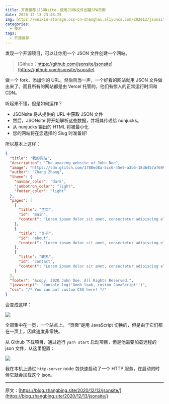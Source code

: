 ```yaml
---
title: 开源推荐|JSONsite：使用JSON文件创建SPA页面
date: 2020-12-13 23:48:25
img: https://weixin-storage.oss-cn-shanghai.aliyuncs.com/202012/jsonsite/1.gif
categories:
  - 技术
tags:
  - 开源推荐
---
```


发现一个开源项目，可以让你用一个 JSON 文件创建一个网站。

> [Github：https://github.com/jsonsite/jsonsite](https://github.com/jsonsite/jsonsite)

做一个 fork，添加你的 URL，然后咣当一声，一个好看的网站就用 JSON 文件做出来了。而且所有的网站都是由 Vercel 托管的，他们有惊人的正常运行时间和 CDN。

<!-- more -->

听起来不错，但是如何运作？

- JSONsite 将从提供的 URL 中获取 JSON 文件
- 然后，JSONsite 将开始解析这些数据，并将其传递给 nunjucks。
- 从 nunjucks 输出的 HTML 将被最小化
- 您的网站将在您选择的 Slug 时准备好!

所以基本上这样：

```json
{
  "title": "我的网站",
  "description": "The amazing website of John Doe",
  "image": "https://cdn.glitch.com/1788ed8a-5cc6-45e9-a3b6-18d6457af699%2Fundraw_profile_pic_ic5t.png?v=1606325421049",
  "author": "Zhang Zhang",
  "theme": {
    "navbar_color": "dark",
    "jumbotron_color": "light",
    "footer_color": "light"
  },
  "pages": [
    {
      "title": "主页",
      "id": "main",
      "content": "Lorem ipsum dolor sit amet, consectetur adipiscing elit, sed do eiusmod tempor incididunt ut labore et dolore magna aliqua. Auctor urna nunc id cursus. Maecenas ultricies mi eget mauris pharetra et ultrices. Nunc consequat interdum varius sit. Suspendisse sed nisi lacus sed. Tempor id eu nisl nunc mi ipsum faucibus vitae. Urna nec tincidunt praesent semper feugiat nibh sed pulvinar. Euismod quis viverra nibh cras pulvinar mattis nunc sed blandit. Sit amet consectetur adipiscing elit ut aliquam purus sit amet. Platea dictumst quisque sagittis purus sit amet volutpat consequat. Interdum velit laoreet id donec ultrices tincidunt arcu non. Et netus et malesuada fames. Ipsum faucibus vitae aliquet nec ullamcorper sit. Ultricies mi eget mauris pharetra et. Etiam tempor orci eu lobortis elementum nibh tellus molestie. Dolor sit amet consectetur adipiscing. Sed tempus urna et pharetra pharetra massa massa ultricies mi. Ac tincidunt vitae semper quis lectus nulla at. Odio ut sem nulla pharetra diam sit amet. Viverra adipiscing at in tellus."
    },
    {
      "title": "关于",
      "id": "about",
      "content": "Lorem ipsum dolor sit amet, consectetur adipiscing elit, sed do eiusmod tempor incididunt ut labore et dolore magna aliqua. Luctus accumsan tortor posuere ac ut consequat semper viverra. Pharetra magna ac placerat vestibulum lectus mauris. Scelerisque in dictum non consectetur a erat nam at lectus. Vel pharetra vel turpis nunc eget lorem dolor sed viverra. Duis ultricies lacus sed turpis tincidunt id aliquet risus feugiat. Gravida in fermentum et sollicitudin. Quam vulputate dignissim suspendisse in est ante in nibh mauris. Sit amet mauris commodo quis. Bibendum enim facilisis gravida neque convallis a. Quis imperdiet massa tincidunt nunc pulvinar. Leo a diam sollicitudin tempor id. Sit amet facilisis magna etiam. Pharetra sit amet aliquam id diam maecenas ultricies. Nulla at volutpat diam ut venenatis tellus. Eget lorem dolor sed viverra ipsum nunc. Lobortis scelerisque fermentum dui faucibus in. Amet cursus sit amet dictum sit amet justo donec enim. Posuere urna nec tincidunt praesent semper feugiat."
    },
    {
      "title": "联系",
      "id": "contact",
      "content": "Lorem ipsum dolor sit amet, consectetur adipiscing elit, sed do eiusmod tempor incididunt ut labore et dolore magna aliqua. Augue ut lectus arcu bibendum at varius. Hac habitasse platea dictumst vestibulum rhoncus est. Tincidunt vitae semper quis lectus nulla at volutpat diam. Eu non diam phasellus vestibulum lorem sed risus ultricies. Posuere lorem ipsum dolor sit amet consectetur. Mauris sit amet massa vitae tortor. Malesuada fames ac turpis egestas maecenas pharetra convallis posuere. Diam volutpat commodo sed egestas egestas. Orci sagittis eu volutpat odio facilisis. Dui ut ornare lectus sit amet. Nisl vel pretium lectus quam id leo in vitae turpis. Pharetra et ultrices neque ornare aenean euismod elementum nisi quis. Arcu non sodales neque sodales ut etiam sit amet. Scelerisque purus semper eget duis at. Ac turpis egestas sed tempus urna et pharetra. Platea dictumst quisque sagittis purus."
    }
  ],
  "footer": "&copy; 2020 John Doe. All Rights Reserved.",
  "javascript": "console.log('Oooh look, custom JavaScript!')",
  "css": "/* You can put custom CSS here! */"
}
```

会变成这样：

![](https://weixin-storage.oss-cn-shanghai.aliyuncs.com/202012/jsonsite/1.gif)

全部集中在一页，一个站点上。 “页面”是用 JavaScript 切换的，但是由于它们都在一页上，因此速度非常快。

从 Github 下载项目，通过运行 `yarn start` 启动项目，但是他需要加载远程的 json 文件，从这里配置：

![](https://weixin-storage.oss-cn-shanghai.aliyuncs.com/202012/jsonsite/2.png)

我在本机上通过 `http-server` node 包快速启动了一个 HTTP 服务，在启动的时候它就会加载这个 json。

---

原文：[https://blog.zhangbing.site/2020/12/13/jsonsite/](https://blog.zhangbing.site/2020/12/13/jsonsite/)
